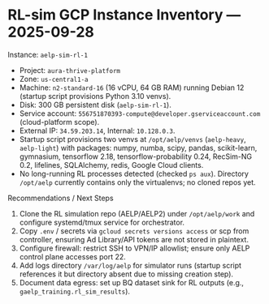 # RL-sim GCP Instance Inventory — 2025-09-28

Instance: `aelp-sim-rl-1`
- Project: `aura-thrive-platform`
- Zone: `us-central1-a`
- Machine: `n2-standard-16` (16 vCPU, 64 GB RAM) running Debian 12 (startup script provisions Python 3.10 venvs).
- Disk: 300 GB persistent disk (`aelp-sim-rl-1`).
- Service account: `556751870393-compute@developer.gserviceaccount.com` (cloud-platform scope).
- External IP: `34.59.203.14`, Internal: `10.128.0.3`.
- Startup script provisions two venvs at `/opt/aelp/venvs` (`aelp-heavy`, `aelp-light`) with packages: numpy, numba, scipy, pandas, scikit-learn, gymnasium, tensorflow 2.18, tensorflow-probability 0.24, RecSim-NG 0.2, lifelines, SQLAlchemy, redis, Google Cloud clients.
- No long-running RL processes detected (checked `ps aux`). Directory `/opt/aelp` currently contains only the virtualenvs; no cloned repos yet.

Recommendations / Next Steps
1. Clone the RL simulation repo (AELP/AELP2) under `/opt/aelp/work` and configure systemd/tmux service for orchestrator.
2. Copy `.env` / secrets via `gcloud secrets versions access` or scp from controller, ensuring Ad Library/API tokens are not stored in plaintext.
3. Configure firewall: restrict SSH to VPN/IP allowlist; ensure only AELP control plane accesses port 22.
4. Add logs directory `/var/log/aelp` for simulator runs (startup script references it but directory absent due to missing creation step).
5. Document data egress: set up BQ dataset sink for RL outputs (e.g., `gaelp_training.rl_sim_results`).
